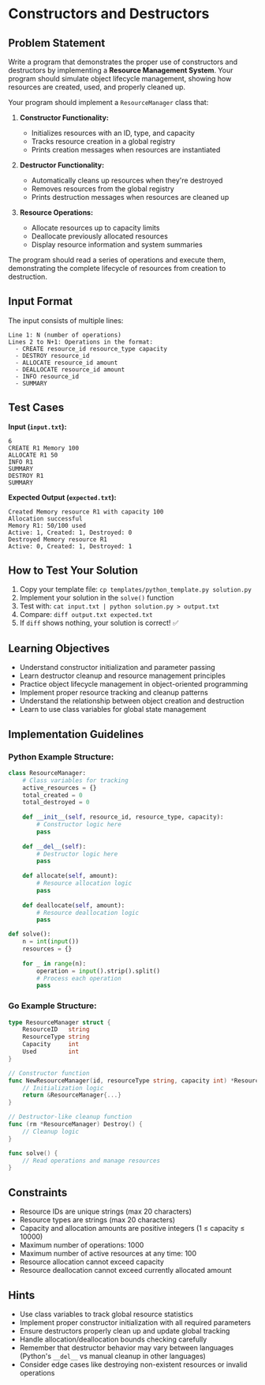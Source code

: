 # Constructors and Destructors

## Problem Statement

Write a program that demonstrates the proper use of constructors and destructors by implementing a **Resource Management System**. Your program should simulate object lifecycle management, showing how resources are created, used, and properly cleaned up.

Your program should implement a `ResourceManager` class that:

1. **Constructor Functionality:**
   - Initializes resources with an ID, type, and capacity
   - Tracks resource creation in a global registry
   - Prints creation messages when resources are instantiated

2. **Destructor Functionality:**
   - Automatically cleans up resources when they're destroyed
   - Removes resources from the global registry
   - Prints destruction messages when resources are cleaned up

3. **Resource Operations:**
   - Allocate resources up to capacity limits
   - Deallocate previously allocated resources
   - Display resource information and system summaries

The program should read a series of operations and execute them, demonstrating the complete lifecycle of resources from creation to destruction.

## Input Format

The input consists of multiple lines:
```
Line 1: N (number of operations)
Lines 2 to N+1: Operations in the format:
  - CREATE resource_id resource_type capacity
  - DESTROY resource_id
  - ALLOCATE resource_id amount
  - DEALLOCATE resource_id amount
  - INFO resource_id
  - SUMMARY
```

## Test Cases
**Input (`input.txt`):**
```
6
CREATE R1 Memory 100
ALLOCATE R1 50
INFO R1
SUMMARY
DESTROY R1
SUMMARY
```

**Expected Output (`expected.txt`):**
```
Created Memory resource R1 with capacity 100
Allocation successful
Memory R1: 50/100 used
Active: 1, Created: 1, Destroyed: 0
Destroyed Memory resource R1
Active: 0, Created: 1, Destroyed: 1
```

## How to Test Your Solution
1. Copy your template file: `cp templates/python_template.py solution.py`
2. Implement your solution in the `solve()` function
3. Test with: `cat input.txt | python solution.py > output.txt`
4. Compare: `diff output.txt expected.txt`
5. If `diff` shows nothing, your solution is correct! ✅

## Learning Objectives
- Understand constructor initialization and parameter passing
- Learn destructor cleanup and resource management principles
- Practice object lifecycle management in object-oriented programming
- Implement proper resource tracking and cleanup patterns
- Understand the relationship between object creation and destruction
- Learn to use class variables for global state management

## Implementation Guidelines
### Python Example Structure:
```python
class ResourceManager:
    # Class variables for tracking
    active_resources = {}
    total_created = 0
    total_destroyed = 0
    
    def __init__(self, resource_id, resource_type, capacity):
        # Constructor logic here
        pass
    
    def __del__(self):
        # Destructor logic here
        pass
    
    def allocate(self, amount):
        # Resource allocation logic
        pass
    
    def deallocate(self, amount):
        # Resource deallocation logic
        pass

def solve():
    n = int(input())
    resources = {}
    
    for _ in range(n):
        operation = input().strip().split()
        # Process each operation
        pass
```

### Go Example Structure:
```go
type ResourceManager struct {
    ResourceID   string
    ResourceType string
    Capacity     int
    Used         int
}

// Constructor function
func NewResourceManager(id, resourceType string, capacity int) *ResourceManager {
    // Initialization logic
    return &ResourceManager{...}
}

// Destructor-like cleanup function
func (rm *ResourceManager) Destroy() {
    // Cleanup logic
}

func solve() {
    // Read operations and manage resources
}
```

## Constraints
- Resource IDs are unique strings (max 20 characters)
- Resource types are strings (max 20 characters)  
- Capacity and allocation amounts are positive integers (1 ≤ capacity ≤ 10000)
- Maximum number of operations: 1000
- Maximum number of active resources at any time: 100
- Resource allocation cannot exceed capacity
- Resource deallocation cannot exceed currently allocated amount

## Hints
- Use class variables to track global resource statistics
- Implement proper constructor initialization with all required parameters
- Ensure destructors properly clean up and update global tracking
- Handle allocation/deallocation bounds checking carefully
- Remember that destructor behavior may vary between languages (Python's `__del__` vs manual cleanup in other languages)
- Consider edge cases like destroying non-existent resources or invalid operations
